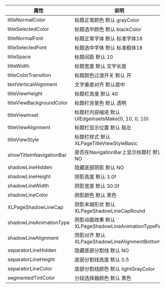 | 属性 | 说明 | 
| ---- | ---- |
|titleNormalColor|标题正常颜色 默认 grayColor|
|titleSelectedColor|标题选中颜色 默认 blackColor|
|titleNormalFont|标题正常字体 默认 标准字体18|
|titleSelectedFont|标题选中字体 默认 标准粗体18|
|titleSpace|标题间距 默认 10|
|titleWidth|标题宽度 默认 文字长度|
|titleColorTransition|标题颜色过渡开关 默认 开|
|textVerticalAlignment|文字垂直对齐 默认居中|
|titleViewHeight|标题栏高度 默认 40|
|titleViewBackgroundColor|标题栏背景色 默认 透明|
|titleViewInset|标题栏内容缩进 默认 UIEdgeInsetsMake(0, 10, 0, 10)|
|titleViewAlignment|标题栏显示位置 默认 局左|
|titleViewStyle|标题栏样式 默认 XLPageTitleViewStyleBasic|
|showTitleInNavigationBar|是否在NavigationBar上显示标题栏 默认NO|
|shadowLineHidden|隐藏底部阴影 默认 NO|
|shadowLineHeight|阴影高度 默认 3.0f|
|shadowLineWidth|阴影宽度 默认 30.0f|
|shadowLineColor|阴影颜色 默认 黑色|
|XLPageShadowLineCap| 阴影末端形状 默认 XLPageShadowLineCapRound|
|shadowLineAnimationType|阴影动画效果 默认 XLPageShadowLineAnimationTypePan|
|shadowLineAlignment|阴影对齐 默认XLPageShadowLineAlignmentBottom|
|separatorLineHidden|隐藏底部分割线 默认 NO|
|separatorLineHeight|底部分割线高度 默认 0.5|
|separatorLineColor| 底部分割线颜色 默认 lightGrayColor|
|segmentedTintColor|分段选择器颜色 默认 黑色|
